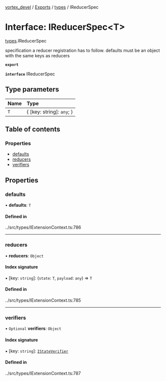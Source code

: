 [vortex_devel](../README.md) / [Exports](../modules.md) / [types](../modules/types.md) / IReducerSpec

# Interface: IReducerSpec<T\>

[types](../modules/types.md).IReducerSpec

specification a reducer registration has to follow.
defaults must be an object with the same keys as
reducers

**`export`**

**`interface`** IReducerSpec

## Type parameters

| Name | Type |
| :------ | :------ |
| `T` | { [key: string]: `any`;  } |

## Table of contents

### Properties

- [defaults](types.IReducerSpec.md#defaults)
- [reducers](types.IReducerSpec.md#reducers)
- [verifiers](types.IReducerSpec.md#verifiers)

## Properties

### defaults

• **defaults**: `T`

#### Defined in

../src/types/IExtensionContext.ts:786

___

### reducers

• **reducers**: `Object`

#### Index signature

▪ [key: `string`]: (`state`: `T`, `payload`: `any`) => `T`

#### Defined in

../src/types/IExtensionContext.ts:785

___

### verifiers

• `Optional` **verifiers**: `Object`

#### Index signature

▪ [key: `string`]: [`IStateVerifier`](types.IStateVerifier.md)

#### Defined in

../src/types/IExtensionContext.ts:787
